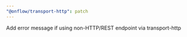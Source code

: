 ```yaml
---
"@onflow/transport-http": patch
---
```


Add error message if using non-HTTP/REST endpoint via transport-http
